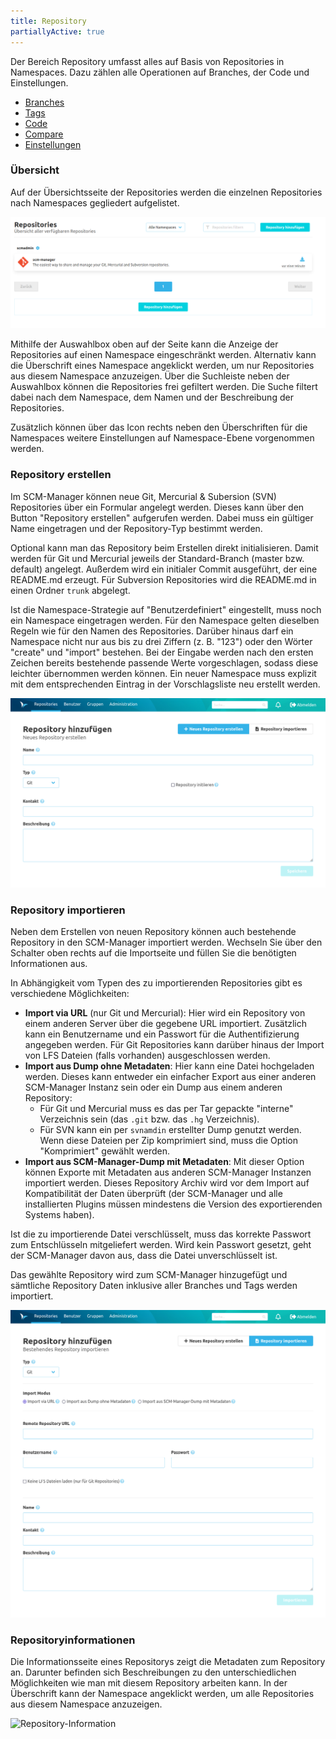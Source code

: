 ```yaml
---
title: Repository
partiallyActive: true
---
```

<!--- AppendLinkContentStart -->
Der Bereich Repository umfasst alles auf Basis von Repositories in Namespaces. Dazu zählen alle Operationen auf Branches, der Code und Einstellungen.

* [Branches](branches/)
* [Tags](tags/)
* [Code](code/)
* [Compare](compare/)
* [Einstellungen](settings/)
<!--- AppendLinkContentEnd -->

### Übersicht
Auf der Übersichtsseite der Repositories werden die einzelnen Repositories nach Namespaces gegliedert aufgelistet.

![Repository Übersicht](assets/repository-overview.png)

Mithilfe der Auswahlbox oben auf der Seite kann die Anzeige der Repositories auf einen Namespace eingeschränkt werden. Alternativ kann die Überschrift eines Namespace angeklickt werden, um nur Repositories aus diesem Namespace anzuzeigen. Über die Suchleiste neben der Auswahlbox können die Repositories frei gefiltert werden. Die Suche filtert dabei nach dem Namespace, dem Namen und der Beschreibung der Repositories.

Zusätzlich können über das Icon rechts neben den Überschriften für die Namespaces weitere Einstellungen auf Namespace-Ebene vorgenommen werden.

### Repository erstellen
Im SCM-Manager können neue Git, Mercurial & Subersion (SVN) Repositories über ein Formular angelegt werden. Dieses kann über den Button "Repository erstellen" aufgerufen werden. Dabei muss ein gültiger Name eingetragen und der Repository-Typ bestimmt werden. 
 
Optional kann man das Repository beim Erstellen direkt initialisieren. Damit werden für Git und Mercurial jeweils der Standard-Branch (master bzw. default) angelegt. Außerdem wird ein initialer Commit ausgeführt, der eine README.md erzeugt. 
Für Subversion Repositories wird die README.md in einen Ordner `trunk` abgelegt.

Ist die Namespace-Strategie auf "Benutzerdefiniert" eingestellt, muss noch ein Namespace eingetragen werden.
Für den Namespace gelten dieselben Regeln wie für den Namen des Repositories. Darüber hinaus darf ein Namespace
nicht nur aus bis zu drei Ziffern (z. B. "123") oder den Wörter "create" und "import" bestehen.
Bei der Eingabe werden nach den ersten Zeichen bereits bestehende passende Werte vorgeschlagen, sodass diese leichter
übernommen werden können. Ein neuer Namespace muss explizit mit dem entsprechenden Eintrag in der Vorschlagsliste
neu erstellt werden.

![Repository erstellen](assets/create-repository.png)

### Repository importieren
Neben dem Erstellen von neuen Repository können auch bestehende Repository in den SCM-Manager importiert werden.
Wechseln Sie über den Schalter oben rechts auf die Importseite und füllen Sie die benötigten Informationen aus.

In Abhängigkeit vom Typen des zu importierenden Repositories gibt es verschiedene Möglichkeiten:
- **Import via URL** (nur Git und Mercurial): Hier wird ein Repository von einem anderen Server über die gegebene URL
  importiert. Zusätzlich kann ein Benutzername und ein Passwort für die Authentifizierung angegeben werden. Für Git
  Repositories kann darüber hinaus der Import von LFS Dateien (falls vorhanden) ausgeschlossen werden.
- **Import aus Dump ohne Metadaten**: Hier kann eine Datei hochgeladen werden. Dieses kann entweder ein einfacher Export
  aus einer anderen SCM-Manager Instanz sein oder ein Dump aus einem anderen Repository:
  - Für Git und Mercurial muss es das per Tar gepackte "interne" Verzeichnis sein (das `.git` bzw. das `.hg` Verzeichnis).
  - Für SVN kann ein per `svnamdin` erstellter Dump genutzt werden.
  Wenn diese Dateien per Zip komprimiert sind, muss die Option "Komprimiert" gewählt werden.
- **Import aus SCM-Manager-Dump mit Metadaten**: Mit dieser Option können Exporte mit Metadaten aus anderen SCM-Manager
  Instanzen importiert werden. Dieses Repository Archiv wird vor dem Import auf
  Kompatibilität der Daten überprüft (der SCM-Manager und alle installierten Plugins müssen mindestens die Version des
  exportierenden Systems haben).

Ist die zu importierende Datei verschlüsselt, muss das korrekte Passwort zum Entschlüsseln mitgeliefert werden.
Wird kein Passwort gesetzt, geht der SCM-Manager davon aus, dass die Datei unverschlüsselt ist.

Das gewählte Repository wird zum SCM-Manager hinzugefügt und sämtliche Repository Daten inklusive aller Branches und Tags werden importiert.


![Repository importieren](assets/import-repository.png)

### Repositoryinformationen
Die Informationsseite eines Repositorys zeigt die Metadaten zum Repository an. Darunter befinden sich Beschreibungen zu den unterschiedlichen Möglichkeiten wie man mit diesem Repository arbeiten kann. 
In der Überschrift kann der Namespace angeklickt werden, um alle Repositories aus diesem Namespace anzuzeigen.

![Repository-Information](assets/repository-information.png)
